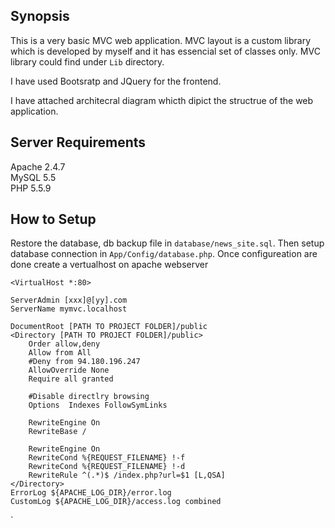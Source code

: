 
Synopsis
---------
This is a very basic MVC web application. MVC layout is a custom library which is developed by myself and it has essencial set of classes only. MVC library could find under `Lib` directory.

I have used Bootsratp and JQuery for the frontend. 

I have attached architecral diagram whicth dipict the structrue of the web application.

Server Requirements
----------
Apache 2.4.7<br/>
MySQL 5.5<br/>
PHP 5.5.9<br/>

How to Setup
------------

Restore the database, db backup file in `database/news_site.sql`. Then setup database connection in `App/Config/database.php`. Once configureation are done create a vertualhost on apache webserver


`<VirtualHost *:80>`

    ServerAdmin [xxx]@[yy].com
    ServerName mymvc.localhost
    
    DocumentRoot [PATH TO PROJECT FOLDER]/public
    <Directory [PATH TO PROJECT FOLDER]/public>
        Order allow,deny
        Allow from All
        #Deny from 94.180.196.247
        AllowOverride None
        Require all granted

        #Disable directlry browsing
        Options  Indexes FollowSymLinks

        RewriteEngine On
        RewriteBase /

        RewriteEngine On
        RewriteCond %{REQUEST_FILENAME} !-f
        RewriteCond %{REQUEST_FILENAME} !-d
        RewriteRule ^(.*)$ /index.php?url=$1 [L,QSA]
    </Directory>
    ErrorLog ${APACHE_LOG_DIR}/error.log
    CustomLog ${APACHE_LOG_DIR}/access.log combined
</VirtualHost>`


